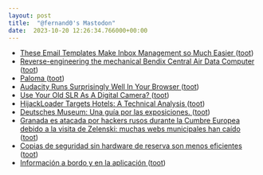 ```yaml
---
layout: post
title:  "@fernand0's Mastodon"
date:  2023-10-20 12:26:34.766000+00:00
---
```

*  [These Email Templates Make Inbox Management so Much Easier ](https://lifehacker.com/these-email-templates-make-inbox-management-so-much-eas-185090751) ([toot](https://mastodon.social/@fernand0/111267335029264468))
*  [Reverse-engineering the mechanical Bendix Central Air Data Computer ](http://www.righto.com/2023/10/bendix-cadc-reverse-engineering.htm) ([toot](https://mastodon.social/@fernand0/111267089681322629))
*  [Paloma ](https://www.flickr.com/photos/fernand0/53267586385) ([toot](https://mastodon.social/@fernand0/111267068537857254))
*  [Audacity Runs Surprisingly Well In Your Browser ](https://hackaday.com/2023/10/05/audacity-runs-surprisingly-well-in-your-browser) ([toot](https://mastodon.social/@fernand0/111266903316684069))
*  [Use Your Old SLR As A Digital Camera? ](https://hackaday.com/2023/10/09/use-your-old-slr-as-a-digital-camera) ([toot](https://mastodon.social/@fernand0/111266694367361670))
*  [HijackLoader Targets Hotels: A Technical Analysis  ](https://alpine-sec.medium.com/hijackloader-targets-hotels-a-technical-analysis-c2795fc4f3a3) ([toot](https://mastodon.social/@fernand0/111266454915258535))
*  [Deutsches Museum: Una guía por las exposiciones. ](https://fotografiasenmovimiento.wordpress.com/2023/10/05/deutsches-museum-guide-through-the-collections) ([toot](https://mastodon.social/@fernand0/111266222965191339))
*  [Granada es atacada por hackers rusos durante la Cumbre Europea debido a la visita de Zelenski: muchas webs municipales han caído ](https://www.genbeta.com/seguridad/granada-atacada-hackers-rusos-durante-cumbre-europea-debido-a-visita-zelenski-muchas-webs-municipales-han-caid) ([toot](https://mastodon.social/@fernand0/111266110621949659))
*  [Copias de seguridad sin hardware de reserva son menos eficientes  ](https://changlonet.com/blog/copias-de-seguridad-sin-hardware-de-reserva-son-menos-eficientes/) ([toot](https://mastodon.social/@fernand0/111263038427145106))
*  [Información a bordo y en la aplicación ](https://avecesunafoto.wordpress.com/2023/10/19/informacion-a-bordo-y-en-la-aplicacion) ([toot](https://mastodon.social/@fernand0/111262939999855059))
